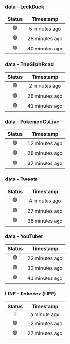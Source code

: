 ### data - LeekDuck
| Status | Timestamp |
|:------:|:---------:|
| 🟢 | 5 minutes ago |
| 🟢 | 28 minutes ago |
| 🟢 | 40 minutes ago |

### data - TheSilphRoad
| Status | Timestamp |
|:------:|:---------:|
| 🟢 | 2 minutes ago |
| 🟢 | 28 minutes ago |
| 🟢 | 41 minutes ago |

### data - PokemonGoLive
| Status | Timestamp |
|:------:|:---------:|
| 🟢 | 12 minutes ago |
| 🟢 | 28 minutes ago |
| 🟢 | 37 minutes ago |

### data - Tweets
| Status | Timestamp |
|:------:|:---------:|
| 🟢 | 4 minutes ago |
| 🟢 | 27 minutes ago |
| 🟢 | 38 minutes ago |

### data - YouTuber
| Status | Timestamp |
|:------:|:---------:|
| 🟢 | 22 minutes ago |
| 🟢 | 33 minutes ago |
| 🟢 | 41 minutes ago |

### LINE - Pokedex (LIFF)
| Status | Timestamp |
|:------:|:---------:|
| ❔ | a minute ago |
| 🟢 | 12 minutes ago |
| 🟢 | 27 minutes ago |

